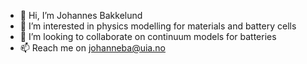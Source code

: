 - 👋 Hi, I’m Johannes Bakkelund
- 👀 I’m interested in physics modelling for materials and battery cells
- 💞️ I’m looking to collaborate on continuum models for batteries
- 📫 Reach me on johanneba@uia.no
